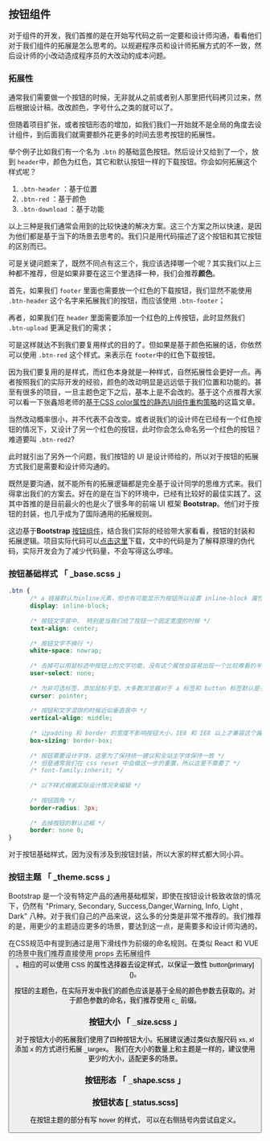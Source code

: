 
## 按钮组件

对于组件的开发，我们首推的是在开始写代码之前一定要和设计师沟通，看看他们对于我们组件的拓展是怎么思考的。以规避程序员和设计师拓展方式的不一致，然后设计师的小改动造成程序员的大改动的成本问题。

### 拓展性

通常我们需要做一个按钮的时候，无非就从之前或者别人那里把代码拷贝过来，然后根据设计稿，改改颜色，字号什么之类的就可以了。

但随着项目扩张，或者按钮形态的增加，如我们我们一开始就不是全局的角度去设计组件，到后面我们就需要额外花更多的时间去思考按钮的拓展性。

举个例子比如我们有一个名为 `.btn` 的基础蓝色按钮。然后设计又给到了一个，放到 `header`中，颜色为红色，其它和默认按钮一样的下载按钮。你会如何拓展这个样式呢？ 

1. `.btn-header` ：基于位置
2. `.btn-red` ：基于颜色
3. `.btn-download` ：基于功能

以上三种是我们通常会用到的比较快速的解决方案。这三个方案之所以快速，是因为他们都是基于当下的场景去思考的。我们只是用代码描述了这个按钮和其它按钮的区别而已。

可是关键问题来了，既然不同点有这三个，我应该选择哪一个呢？其实我们以上三种都不推荐，但是如果非要在这三个里选择一种，我们会推荐**颜色**。

首先，如果我们 `footer` 里面也需要放一个红色的下载按钮，我们显然不能使用 `.btn-header` 这个名字来拓展我们的按钮，而应该使用 `.btn-footer`；

再者，如果我们在 `header` 里面需要添加一个红色的上传按钮，此时显然我们 `.btn-upload` 更满足我们的需求；

可是这样就达不到我们要复用样式的目的了。但如果是基于颜色拓展的话，你依然可以使用 `.btn-red` 这个样式。来表示在 `footer`中的红色下载按钮。

因为我们要复用的是样式，而红色本身就是一种样式，自然拓展性会更好一点。再者按照我们的实际开发的经验，颜色的改动明显是远远低于我们位置和功能的。甚至有很多的项目，一旦主题色定下之后，基本上是不会改的。基于这个点推荐大家可以看一下张鑫旭老师的[基于CSS color属性的静态UI组件重构策略](https://www.zhangxinxu.com/wordpress/2016/11/development-ui-component-based-on-css-color/)的这篇文章。

当然改动概率很小，并不代表不会改变。或者说我们的设计师在已经有一个红色按钮的情况下，又设计了另一个红色的按钮，此时你会怎么命名另一个红色的按钮？难道要叫 `.btn-red2`?

此时就引出了另外一个问题，我们按钮的 UI 是设计师给的，所以对于按钮的拓展方式我们是需要和设计师沟通的。

既然是要沟通，就不能所有的拓展逻辑都是完全基于设计同学的思维方式来。我们得拿出我们的方案去。好在的是在当下的环境中，已经有比较好的最佳实践了。这其中首推的是目前最火的也是火了很多年的前端 UI 框架 **Bootstrap**。他们对于按钮的封装，也几乎成为了国际通用的拓展规则。

这边基于**Bootstrap** [按钮组件](https://v4.bootcss.com/docs/4.0/components/buttons/)，结合我们实际的经验带大家看看，按钮的封装和拓展逻辑。项目实际代码可以[点击这里]()下载，文中的代码是为了解释原理的伪代码，实际开发会为了减少代码量，不会写得这么啰嗦。

### 按钮基础样式 「 _base.scss 」

```css
.btn {
      /* a 链接默认为inline元素，但也有可能显示为按钮所以设置 inline-block 属性 */
      display: inline-block; 
      
      /* 按钮文字居中， 特别是当我们给了按钮一个固定宽度的时候 */
      text-align: center;
      
      /* 按钮文字不换行 */
      white-space: nowrap; 
      
      /* 去掉可以用鼠标选中按钮上的文字功能，没有这个属性会容易出现一个比较难看的半透明框 */
      user-select: none;  
      
      /* 为非可选标签，添加鼠标手型。大多数浏览器对于 a 标签和 button 标签默认是有这个属性的，但其它标签就不一定了 */
      cursor: pointer;
      
      /* 按钮和文字混排的时候近似垂直居中 */      
      vertical-align: middle; 
      
      /* 让padding 和 border 的宽度不影响按钮大小，IE8 和 IE8 以上才兼容这个属性 */
      box-sizing: border-box;
      
      /* 按钮需要设计字体，这里为了保持统一建议和全站主字体保持一致 */
      /* 但是通常我们在 css reset 中会做这一步的重置，所以这里不需要了 */
      /* font-family:inherit; */
      
      /* 以下样式根据实际设计情况来编辑 */
     
      /* 按钮圆角 */
      border-radius: 3px; 
      
      /* 去掉按钮的默认边框 */
      border: none 0; 
}          
```
对于按钮基础样式，因为没有涉及到按钮封装，所以大家的样式都大同小异。

### 按钮主题 「 _theme.scss 」

Bootstrap 是一个没有特定产品的通用基础框架，即使在按钮设计极致收敛的情况下，仍然有 "Primary, Secondary, Success,Danger,Warning, Info, Light , Dark" 八种。对于我们自己的产品来说，这么多的分类是非常不推荐的。我们推荐的是，用更少的主题适应更多的场景，要达到这一点，是需要多和设计师沟通的。

在CSS规范中有提到通过是用下滑线作为前缀的命名规则。在类似 React 和 VUE 的场景中我们推荐直接使用 props 去拓展组件 <Button primary />。相应的可以使用 CSS 的属性选择器去设定样式，以保证一致性 button[primary]{}。

按钮的主题色，在实际开发中我们的颜色应该是基于全局的颜色参数去获取的。对于颜色参数的命名，我们推荐使用 c_ 前缀。

### 按钮大小 「 _size.scss 」

对于按钮大小的拓展我们使用了四种按钮大小。拓展建议通过类似衣服尺码 xs, xl 添加 x 的方式进行拓展 _largex。
我们在大小的数量上和主题是一样的，建议使用更少的大小，适配更多的场景。


### 按钮形态 「 _shape.scss 」


### 按钮状态 [_status.scss]

在按钮主题的部分有写 hover 的样式， 可以在右侧括号内尝试自定义。
